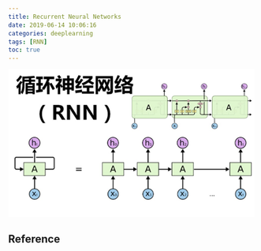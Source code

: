 ```yaml
---
title: Recurrent Neural Networks
date: 2019-06-14 10:06:16
categories: deeplearning
tags: [RNN]
toc: true
---
```


<img src="/images/deeplearning/RNN-01.png" width="500" />

<!-- more -->


## Reference

